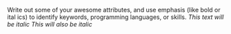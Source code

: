 Write out some of your awesome attributes, and use emphasis (like bold or ital
ics) to identify keywords, programming languages, or
skills.
*This text will be italic*
_This will also be italic_
